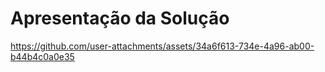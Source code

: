 # Apresentação da Solução



https://github.com/user-attachments/assets/34a6f613-734e-4a96-ab00-b44b4c0a0e35

